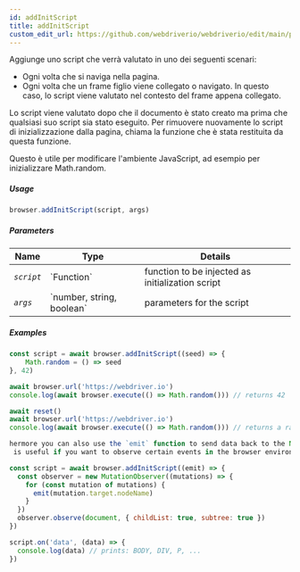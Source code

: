 ```yaml
---
id: addInitScript
title: addInitScript
custom_edit_url: https://github.com/webdriverio/webdriverio/edit/main/packages/webdriverio/src/commands/browser/addInitScript.ts
---
```


Aggiunge uno script che verrà valutato in uno dei seguenti scenari:

- Ogni volta che si naviga nella pagina.
- Ogni volta che un frame figlio viene collegato o navigato. In questo caso, lo script viene valutato nel
  contesto del frame appena collegato.

Lo script viene valutato dopo che il documento è stato creato ma prima che qualsiasi suo script sia stato eseguito.
Per rimuovere nuovamente lo script di inizializzazione dalla pagina, chiama la funzione che è stata
restituita da questa funzione.

Questo è utile per modificare l'ambiente JavaScript, ad esempio per inizializzare Math.random.

##### Usage

```js
browser.addInitScript(script, args)
```

##### Parameters

<table>
  <thead>
    <tr>
      <th>Name</th><th>Type</th><th>Details</th>
    </tr>
  </thead>
  <tbody>
    <tr>
      <td><code><var>script</var></code></td>
      <td>`Function`</td>
      <td>function to be injected as initialization script</td>
    </tr>
    <tr>
      <td><code><var>args</var></code></td>
      <td>`number, string, boolean`</td>
      <td>parameters for the script</td>
    </tr>
  </tbody>
</table>

##### Examples

```js title="addInitScript.js"
const script = await browser.addInitScript((seed) => {
    Math.random = () => seed
}, 42)

await browser.url('https://webdriver.io')
console.log(await browser.execute(() => Math.random())) // returns 42

await reset()
await browser.url('https://webdriver.io')
console.log(await browser.execute(() => Math.random())) // returns a random number

hermore you can also use the `emit` function to send data back to the Node.js environment.
 is useful if you want to observe certain events in the browser environment, e.g.:

```

```js title="addInitScriptWithEmit.js"
const script = await browser.addInitScript((emit) => {
  const observer = new MutationObserver((mutations) => {
    for (const mutation of mutations) {
      emit(mutation.target.nodeName)
    }
  })
  observer.observe(document, { childList: true, subtree: true })
})

script.on('data', (data) => {
  console.log(data) // prints: BODY, DIV, P, ...
})
```